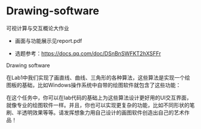 # Drawing-software
可视计算与交互概论大作业

- 画面与功能展示见report.pdf

- 选题参考：https://docs.qq.com/doc/DSnBnSWFKT2hXSFFr

Drawing software

在Lab1中我们实现了画直线、曲线、三角形的各种算法，这些算法是实现一个绘图板的基础，比如Windows操作系统中自带的绘图软件就包含了这些功能：

在这个任务中，你可以在lab代码的基础上为这些算法设计更好用的UI交互界面，就像专业的绘图软件一样。并且，你也可以实现更复杂的功能，比如不同形状的笔刷、半透明效果等等。请发挥想象力用自己设计的画图软件创造出自己的艺术作品！

